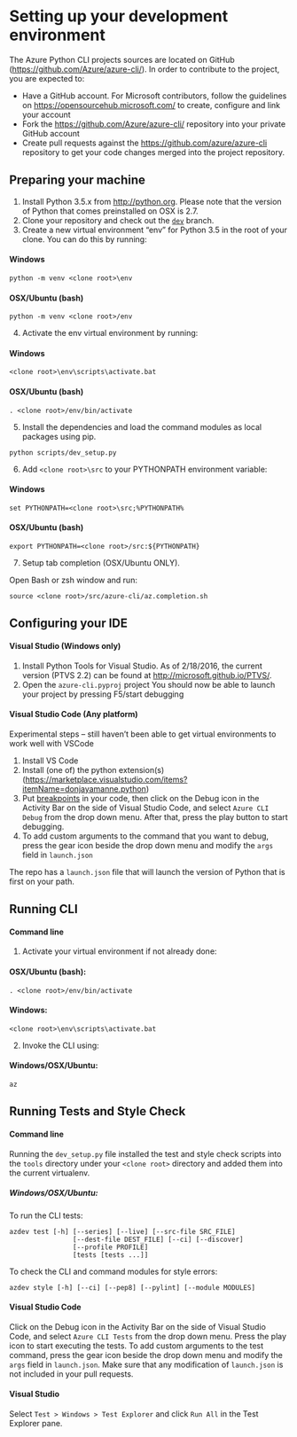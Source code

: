 ﻿Setting up your development environment
========================================
The Azure Python CLI projects sources are located on GitHub (https://github.com/Azure/azure-cli/). In order to contribute to the project, you are expected to:
-    Have a GitHub account. For Microsoft contributors, follow the guidelines on https://opensourcehub.microsoft.com/ to create, configure and link your account
-    Fork the  https://github.com/Azure/azure-cli/ repository into your private GitHub account
-    Create pull requests against the https://github.com/azure/azure-cli repository to get your code changes merged into the project repository.

## Preparing your machine
1. Install Python 3.5.x from http://python.org. Please note that the version of Python that comes preinstalled on OSX is 2.7.
2. Clone your repository and check out the [`dev`](https://github.com/Azure/azure-cli/tree/dev) branch.
3. Create a new virtual environment “env” for Python 3.5 in the root of your clone. You can do this by running:

  #### Windows
  ```BatchFile
  python -m venv <clone root>\env
  ```
  #### OSX/Ubuntu (bash)
  ```Shell
  python -m venv <clone root>/env
  ```
4. Activate the env virtual environment by running:

  #### Windows
  ```BatchFile
  <clone root>\env\scripts\activate.bat
  ```
  #### OSX/Ubuntu (bash)
  ```Shell
  . <clone root>/env/bin/activate
  ```

5. Install the dependencies and load the command modules as local packages using pip.
  ```Shell
  python scripts/dev_setup.py
  ```
6. Add `<clone root>\src` to your PYTHONPATH environment variable:

  #### Windows
  ```BatchFile
  set PYTHONPATH=<clone root>\src;%PYTHONPATH%
  ```
  #### OSX/Ubuntu (bash)
  ```Shell
  export PYTHONPATH=<clone root>/src:${PYTHONPATH}
  ```
7. Setup tab completion (OSX/Ubuntu ONLY).

  Open Bash or zsh window and run:

  ```Shell
  source <clone root>/src/azure-cli/az.completion.sh
  ```

## Configuring your IDE
#### Visual Studio (Windows only)
1. Install Python Tools for Visual Studio. As of 2/18/2016, the current version (PTVS 2.2) can be found at http://microsoft.github.io/PTVS/.
2. Open the `azure-cli.pyproj` project
You should now be able to launch your project by pressing F5/start debugging

#### Visual Studio Code (Any platform)
Experimental steps – still haven’t been able to get virtual environments to work well with VSCode

1. Install VS Code
2. Install (one of) the python extension(s) (https://marketplace.visualstudio.com/items?itemName=donjayamanne.python)
3. Put [breakpoints](https://code.visualstudio.com/docs/editor/debugging#_breakpoints) in your code, then click on the Debug icon in the Activity Bar on the side of Visual Studio Code, and select `Azure CLI Debug` from the drop down menu. After that, press the play button to start debugging.
4. To add custom arguments to the command that you want to debug, press the gear icon beside the drop down menu and modify the `args` field in `launch.json`

The repo has a `launch.json` file that will launch the version of Python that is first on your path.

## Running CLI
#### Command line
1. Activate your virtual environment if not already done:

  #### OSX/Ubuntu (bash):
  ```Shell
  . <clone root>/env/bin/activate
  ```

  #### Windows:
  ```BatchFile
  <clone root>\env\scripts\activate.bat
  ```

2. Invoke the CLI using:

  #### Windows/OSX/Ubuntu:
  ```
  az
  ```

## Running Tests and Style Check
#### Command line
  Running the `dev_setup.py` file installed the test and style check scripts into the `tools` directory under your
  `<clone root>` directory and added them into the current virtualenv.

##### Windows/OSX/Ubuntu:

  To run the CLI tests:
  ```
  azdev test [-h] [--series] [--live] [--src-file SRC_FILE]
                  [--dest-file DEST_FILE] [--ci] [--discover]
                  [--profile PROFILE]
                  [tests [tests ...]]
  ```

  To check the CLI and command modules for style errors:
  ```
  azdev style [-h] [--ci] [--pep8] [--pylint] [--module MODULES]
  ```

#### Visual Studio Code
  Click on the Debug icon in the Activity Bar on the side of Visual Studio Code, and select `Azure CLI Tests` from the drop down menu. Press the play icon to start executing the tests. To add custom arguments to the test command, press the gear icon beside the drop down menu and modify the `args` field in `launch.json`. Make sure that any modification of `launch.json` is not included in your pull requests.

#### Visual Studio
  Select `Test > Windows > Test Explorer` and click `Run All` in the Test Explorer pane.
